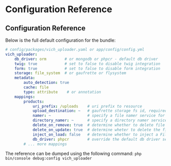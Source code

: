 Configuration Reference
=======================

## Configuration Reference

Below is the full default configuration for the bundle:

``` yaml
# config/packages/vich_uploader.yaml or app/config/config.yml
vich_uploader:
    db_driver: orm        # or mongodb or phpcr - default db driver
    twig: true            # set to false to disable twig integration
    form: true            # set to false to disable form integration
    storage: file_system  # or gaufrette or flysystem
    metadata:
        auto_detection: true
        cache: file
        type: attribute    # or annotation
    mappings:
        products:
            uri_prefix: /uploads    # uri prefix to resource
            upload_destination: ~   # gaufrette storage fs id, required
            namer: ~                # specify a file namer service for this entity, null default
            directory_namer: ~      # specify a directory namer service for this entity, null default
            delete_on_remove: true  # determine whether to delete file upon removal of entity
            delete_on_update: true  # determine wheter to delete the file upon update of entity
            inject_on_load: false   # determine whether to inject a File instance upon load
            db_driver: phpcr        # override the default db driver set above. Allow separate driver per mapping
        # ... more mappings
```

The reference can be dumped using the following command: `php bin/console debug:config vich_uploader`

